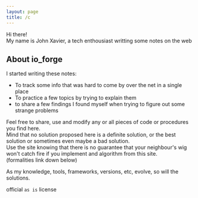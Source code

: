 ```yaml
---
layout: page
title: /c
---
```


<p class="message">
  Hi there!<br>
  My name is John Xavier, a tech enthousiast writting some notes on the web
</p>

## About io_forge

I started writing these notes:

* To track some info that was hard to come by over the net in a single place
* To practice a few topics by trying to explain them
* to share a few findings I found myself when trying to figure out some strange problems

Feel free to share, use and modify any or all pieces of code or procedures you find here.<br>
Mind that no solution proposed here is a definite solution, or the best solution
or sometimes even maybe a bad solution.<br>
Use the site knowing that there is no guarantee that your neighbour's wig won't catch fire if you implement and algorithm from this site.<br>
(formalities link down below)

As my knowledge, tools, frameworks, versions, etc, evolve, so will the solutions.


official `as is` license